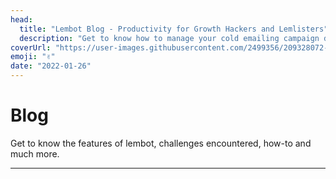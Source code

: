 ```yaml
---
head:
  title: "Lembot Blog - Productivity for Growth Hackers and Lemlisters"
  description: "Get to know how to manage your cold emailing campaign data. Keep you database clean, tidy and up-to-date so you can take the right decision for your business."
coverUrl: "https://user-images.githubusercontent.com/2499356/209328072-82d60033-5cf2-4083-884b-d7ed541ac6b3.jpg"
emoji: "✌️"
date: "2022-01-26"
---
```


# Blog

Get to know the features of lembot, challenges encountered, how-to and much more.

---
